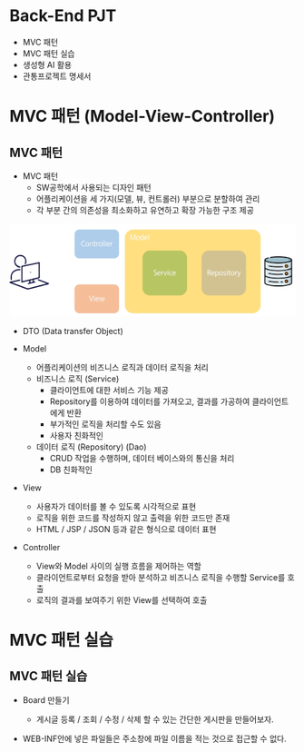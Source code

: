 # Back-End PJT
- MVC 패턴
- MVC 패턴 실습
- 생성형 AI 활용
- 관통프로젝트 명세서

# MVC 패턴 (Model-View-Controller)
## MVC 패턴 
- MVC 패턴
    - SW공학에서 사용되는 디자인 패턴
    - 어플리케이션을 세 가지(모델, 뷰, 컨트롤러) 부분으로 분할하여 관리
    - 각 부분 간의 의존성을 최소화하고 유연하고 확장 가능한 구조 제공

![image](MVC패턴.PNG)

- DTO (Data transfer Object)

- Model
    - 어플리케이션의 비즈니스 로직과 데이터 로직을 처리
    - 비즈니스 로직 (Service)
        - 클라이언트에 대한 서비스 기능 제공
        - Repository를 이용하여 데이터를 가져오고, 결과를 가공하여 클라이언트에게 반환
        - 부가적인 로직을 처리할 수도 있음
        - 사용자 친화적인
    - 데이터 로직 (Repository) (Dao)
        - CRUD 작업을 수행하며, 데이터 베이스와의 통신을 처리
        - DB 친화적인

- View 
    - 사용자가 데이터를 볼 수 있도록 시각적으로 표현
    - 로직을 위한 코드를 작성하지 않고 출력을 위한 코드만 존재
    - HTML / JSP / JSON 등과 같은 형식으로 데이터 표현

- Controller
    - View와 Model 사이의 실행 흐름을 제어하는 역할
    - 클라이언트로부터 요청을 받아 분석하고 비즈니스 로직을 수행할 Service를 호출
    - 로직의 결과를 보여주기 위한 View를 선택하여 호출

# MVC 패턴 실습
## MVC 패턴 실습
- Board 만들기
    - 게시글 등록 / 조회 / 수정 / 삭제 할 수 있는 간단한 게시판을 만들어보자.

- WEB-INF안에 넣은 파일들은 주소창에 파일 이름을 적는 것으로 접근할 수 없다.